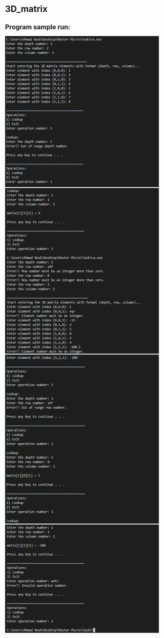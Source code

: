 # 3D_matrix
## Program sample run:
![This is an image](/assets/Untitled.png)
![This is an image](/assets/Untitled0.png)
![This is an image](/assets/Untitled1.png)
![This is an image](/assets/Untitled2.png)
